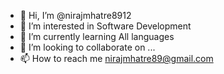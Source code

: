 - 👋 Hi, I’m @nirajmhatre8912
- 👀 I’m interested in Software Development
- 🌱 I’m currently learning All languages
- 💞️ I’m looking to collaborate on ...
- 📫 How to reach me nirajmhatre89@gmail.com

<!---
nirajmhatre8912/nirajmhatre8912 is a ✨ special ✨ repository because its `README.md` (this file) appears on your GitHub profile.
You can click the Preview link to take a look at your changes.
--->
